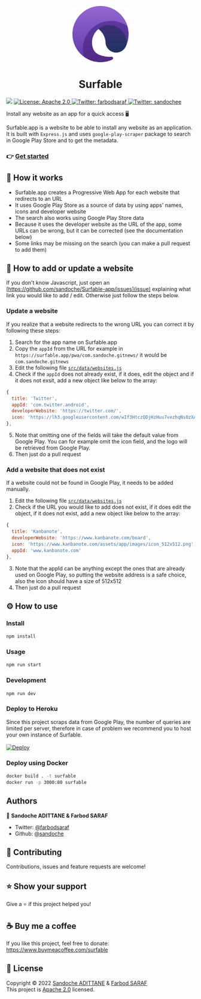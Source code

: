 <p align="center">
  <img src="/src/public/images/icon.png" width="150">
</p>
<h1 align="center">Surfable</h1>
<p>
  <img src="https://img.shields.io/badge/version-1.0.0-blue.svg?cacheSeconds=2592000" />
  <a href="/LICENSE">
    <img alt="License: Apache 2.0" src="https://img.shields.io/badge/License-Apache 2.0-yellow.svg" target="_blank" />
  </a>

  <a href="https://twitter.com/farbodsaraf">
    <img alt="Twitter: farbodsaraf" src="https://img.shields.io/twitter/follow/farbodsaraf.svg?style=social" target="_blank" />
  </a><a href="https://twitter.com/sandochee">
    <img alt="Twitter: sandochee" src="https://img.shields.io/twitter/follow/sandochee.svg?style=social" target="_blank" />
  </a>
</p>

Install any website as an app for a quick access 🖥️

Surfable.app is a website to be able to install any website as an application.
It is built with `Express.js` and uses `google-play-scraper` package to search in Google Play Store and to get the metadata.

### 👉 [Get started](https://surfable.app)

## 🤔 How it works

- Surfable.app creates a Progressive Web App for each website that redirects to an URL
- It uses Google Play Store as a source of data by using apps' names, icons and developer website
- The search also works using Google Play Store data
- Because it uses the developer website as the URL of the app, some URLs can be wrong, but it can be corrected (see the documentation below)
- Some links may be missing on the search (you can make a pull request to add them)

## 📖 How to add or update a website

If you don't know Javascript, just open an [https://github.com/sandoche/Surfable-app/issues](issue) explaining what link you would like to add / edit.
Otherwise just follow the steps below.

### Update a website

If you realize that a website redirects to the wrong URL you can correct it by following these steps:
1. Search for the app name on Surfable.app
2. Copy the `appId` from the URL for example in `https://surfable.app/pwa/com.sandoche.gitnews/` it would be `com.sandoche.gitnews`
3. Edit the following file [`src/data/websites.js`](/src/data/websites.js)
4. Check if the `appId` does not already exist, if it does, edit the object and if it does not exsit, add a new object like below to the array:
```js
{
  title: 'Twitter',
  appId: 'com.twitter.android',
  developerWebsite: 'https://twitter.com/',
  icon: 'https://lh3.googleusercontent.com/wIf3HtczQDjHzHuu7vezhqNs0zXAG85F7VmP7nhsTxO3OHegrVXlqIh_DWBYi86FTIGk',
},
```
5. Note that omitting one of the fields will take the default value from Google Play. You can for example omit the icon field, and the logo will be retrieved from Google Play.
6. Then just do a pull request

### Add a website that does not exist

If a website could not be found in Google Play, it needs to be added manually.
1. Edit the following file [`src/data/websites.js`](/src/data/websites.js)
2. Check if the URL you would like to add does not exist, if it does edit the object, if it does not exist, add a new object like below to the array:
```js
{
  title: 'Kanbanote',
  developerWebsite: 'https://www.kanbanote.com/board',
  icon: 'https://www.kanbanote.com/assets/app/images/icon_512x512.png',
  appId: 'www.kanbanote.com'
},
```
3. Note that the appId can be anything except the ones that are already used on Google Play, so putting the website address is a safe choice, also the icon should have a size of 512x512
4. Then just do a pull request


## ⚙️ How to use

### Install

```sh
npm install
```

### Usage

```sh
npm run start
```

### Development

```sh
npm run dev
```

### Deploy to Heroku
Since this project scraps data from Google Play, the number of queries are limited per server, therefore in case of problem we recommend you to host your own instance of Surfable.<br><br>
[![Deploy](https://www.herokucdn.com/deploy/button.svg)](https://heroku.com/deploy)

### Deploy using Docker
```sh
docker build . -t surfable
docker run -p 3000:80 surfable
```

## Authors

👤 **Sandoche ADITTANE & Farbod SARAF**

* Twitter: [@farbodsaraf](https://twitter.com/farbodsaraf)
* Github: [@sandoche](https://github.com/sandoche)

## 🤝 Contributing

Contributions, issues and feature requests are welcome!

## ⭐️ Show your support

Give a ⭐️ if this project helped you!

## ☕️ Buy me a coffee 

If you like this project, feel free to donate: https://www.buymeacoffee.com/surfable

## 📝 License

Copyright © 2022 [Sandoche ADITTANE](https://www.sandoche.com) & [Farbod SARAF](https://farbodsaraf.com/)<br />
This project is [Apache 2.0](/LICENSE) licensed.
